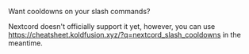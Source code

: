 Want cooldowns on your slash commands?

Nextcord doesn't officially support it yet, however, you can use <https://cheatsheet.koldfusion.xyz/?q=nextcord_slash_cooldowns> in the meantime.
